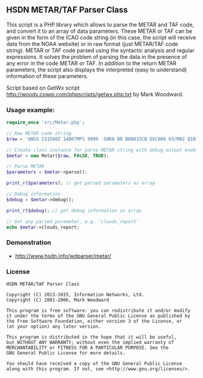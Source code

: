 ## HSDN METAR/TAF Parser Class

This script is a PHP library which allows to parse the METAR and TAF code, and convert it to an array of data parameters. These METAR or TAF can be given in the form of the ICAO code string (in this case, the script will receive data from the NOAA website) or in raw format (just METAR/TAF code string). METAR or TAF code parsed using the syntactic analysis and regular expressions. It solves the problem of parsing the data in the presence of any error in the code METAR or TAF. In addition to the return METAR parameters, the script also displays the interpreted (easy to understand) information of these parameters.

Script based on GetWx script http://woody.cowpi.com/phpscripts/getwx.php.txt by Mark Woodward.

### Usage example:
```php
require_once 'src/Metar.php';

// Raw METAR code string
$raw = 'UWSS 231500Z 14007MPS 9999 -SHRA BR BKN033CB OVC066 03/M02 Q1019 R12/220395 NOSIG RMK QFE752';

// Create class instance for parse METAR string with debug output enable
$metar = new Metar($raw, FALSE, TRUE);

// Parse METAR
$parameters = $metar->parse();

print_r($parameters); // get parsed parameters as array

// Debug information
$debug = $metar->debug();

print_r($debug); // get debug information as array

// Get any parsed parameter, e.g. 'clouds_report'
echo $metar->clouds_report;
```

### Demonstration
- http://www.hsdn.info/wdparser/metar/

### License
    HSDN METAR/TAF Parser Class

    Copyright (C) 2013-2015, Information Networks, Ltd.
    Copyright (C) 2001-2006, Mark Woodward

    This program is free software: you can redistribute it and/or modify
    it under the terms of the GNU General Public License as published by
    the Free Software Foundation, either version 3 of the License, or
    (at your option) any later version.

    This program is distributed in the hope that it will be useful,
    but WITHOUT ANY WARRANTY; without even the implied warranty of
    MERCHANTABILITY or FITNESS FOR A PARTICULAR PURPOSE. See the
    GNU General Public License for more details.

    You should have received a copy of the GNU General Public License
    along with this program. If not, see <http://www.gnu.org/licenses/>.
